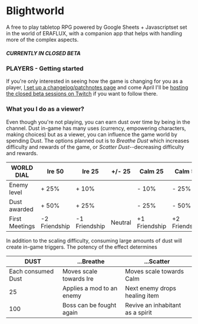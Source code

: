 # Blightworld
A free to play tabletop RPG powered by Google Sheets + Javascriptset set in the world of ERAFLUX, with a companion app that helps with handling more of the complex aspects.  

##### CURRENTLY IN CLOSED BETA

### PLAYERS - Getting started
If you're only interested in seeing how the game is changing for you as a player, [I set up a changelog/patchnotes page](https://blight.world) and come April I'll be [hosting the closed beta sessions on Twitch](https://www.twitch.tv/lotusware) if you want to follow there.

### What you I do as a viewer?
Even though you're not playing, you can earn dust over time by being in the channel.  Dust in-game has many uses (currency, empowering characters, making choices) but as a viewer, you can influence the game world by spending Dust.  The options planned out is to *Breathe Dust* which increases difficulty and rewards of the game, or *Scatter Dust*--decreasing difficulty and rewards.  

WORLD DIAL | Ire 50 | Ire 25 | +/- 25 | Calm 25 | Calm 50
-----|-----|---------|--------|--------|--------
Enemy level | + 25% | + 10%  |    |  - 10% |  - 25%
Dust awarded | + 50% | + 25% |   | - 25% |  - 50%
First Meetings | -2 Friendship | -1 Friendship | Neutral  |  +1 Friendship |  +2 Friendship



In addition to the scaling difficulty, consuming large amounts of dust will create in-game triggers.  The potency of the effect determines

DUST | ...Breathe | ...Scatter
-----|---------|--------
Each consumed Dust | Moves scale towards Ire | Moves scale towards Calm
25 | Applies a mod to an enemy | Next enemy drops healing item
100 | Boss can be fought again | Revive an inhabitant as a spirit
